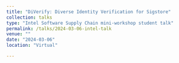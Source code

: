 ```yaml
---
title: "DiVerify: Diverse Identity Verification for Sigstore"
collection: talks
type: "Intel Software Supply Chain mini-workshop student talk"
permalink: /talks/2024-03-06-intel-talk
venue: ""
date: "2024-03-06"
location: "Virtual"

---
```

